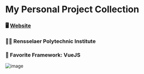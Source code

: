 # My Personal Project Collection

### 🖥️ [Website](https://teykamp.github.io/)

### 👨‍🎓 Rensselaer Polytechnic Institute

### 💚 Favorite Framework: VueJS

![image](https://github.com/teykamp/teykamp/assets/76519301/bfaa20fa-4077-40e6-9388-457cb6d721f9)
